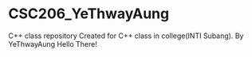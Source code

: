 # CSC206_YeThwayAung
C++ class repository
Created for C++ class in college(INTI Subang).
By YeThwayAung
Hello There!